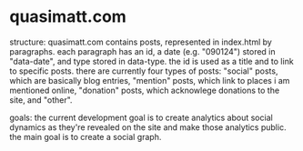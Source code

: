 # quasimatt.com

structure:
quasimatt.com contains posts, represented in index.html by paragraphs. each paragraph has an id, a date (e.g. "090124") stored in "data-date", and type stored in data-type. the id is used as a title and to link to specific posts. there are currently four types of posts: "social" posts, which are basically blog entries, "mention" posts, which link to places i am mentioned online, "donation" posts, which acknowlege donations to the site, and "other".

goals:
the current development goal is to create analytics about social dynamics as they're revealed on the site and make those analytics public. the main goal is to create a social graph.
